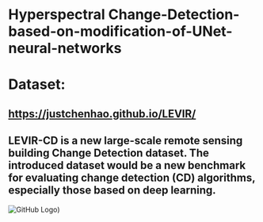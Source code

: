 # Hyperspectral Change-Detection-based-on-modification-of-UNet-neural-networks
# Dataset: 
## https://justchenhao.github.io/LEVIR/
## LEVIR-CD is a new large-scale remote sensing building Change Detection dataset. The introduced dataset would be a new benchmark for evaluating change detection (CD) algorithms, especially those based on deep learning.
![GitHub Logo]([https://justchenhao.github.io/LEVIR/assets/images/samples.jpg]))


